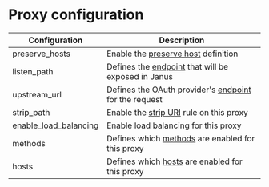 # Proxy configuration

| Configuration         | Description                                                                            |
|-----------------------|----------------------------------------------------------------------------------------|
| preserve_hosts        | Enable the [preserve host](/docs/proxy/preserve_host_property.md) definition           |
| listen_path           | Defines the [endpoint](/docs/proxy/request_uri.md) that will be exposed in Janus       |
| upstream_url          | Defines the OAuth provider's [endpoint](/docs/proxy/upstream_url.md) for the request   |
| strip_path            | Enable the [strip URI](/docs/proxy/strip_uri_property.md) rule on this proxy           |
| enable_load_balancing | Enable load balancing for this proxy                                                   |
| methods               | Defines which [methods](/docs/proxy/request_http_method.md) are enabled for this proxy |
| hosts                 | Defines which [hosts](/docs/proxy/request_http_header.md) are enabled for this proxy   |
